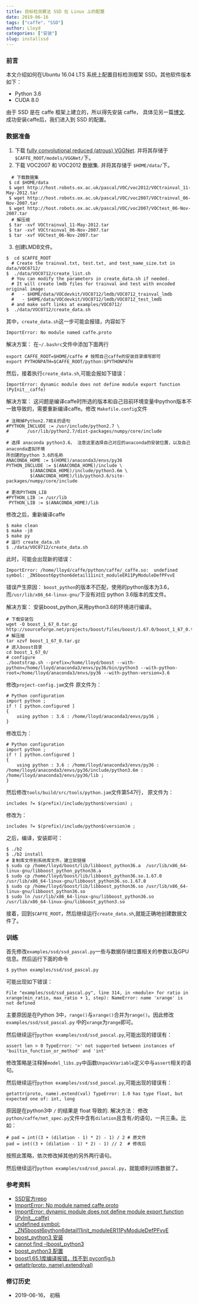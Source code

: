 ```yaml
---
title: 目标检测算法 SSD 在 Linux 上的配置
date: 2019-06-16
tags: ["caffe"，"SSD"]
author: Lloyd
categories: ["安装"]
slug: installssd
---
```


### 前言
本文介绍如何在Ubuntu 16.04 LTS 系统上配置目标检测框架 SSD。其他软件版本如下：

- Python 3.6
- CUDA 8.0

由于 SSD 是在 caffe 框架上建立的，所以得先安装 caffe， 具体见另一篇[博文](https://blog.nickwhyy.top/installcaffe/). 
成功安装caffe后，我们进入到 SSD 的配置。

### 数据准备
1. 下载 [fully convolutional reduced (atrous) VGGNet](https://gist.github.com/weiliu89/2ed6e13bfd5b57cf81d6). 
并将其存储于`$CAFFE_ROOT/models/VGGNet/`下。
2. 下载 VOC2007 和 VOC2012 数据集. 并将其存储于 `$HOME/data/`下。
```
  # 下载数据集
 $ cd $HOME/data
 $ wget http://host.robots.ox.ac.uk/pascal/VOC/voc2012/VOCtrainval_11-May-2012.tar
 $ wget http://host.robots.ox.ac.uk/pascal/VOC/voc2007/VOCtrainval_06-Nov-2007.tar
 $ wget http://host.robots.ox.ac.uk/pascal/VOC/voc2007/VOCtest_06-Nov-2007.tar
  # 解压缩
 $ tar -xvf VOCtrainval_11-May-2012.tar
 $ tar -xvf VOCtrainval_06-Nov-2007.tar
 $ tar -xvf VOCtest_06-Nov-2007.tar
```
3. 创建LMDB文件。
```
$  cd $CAFFE_ROOT
  # Create the trainval.txt, test.txt, and test_name_size.txt in data/VOC0712/
$  ./data/VOC0712/create_list.sh
  # You can modify the parameters in create_data.sh if needed.
  # It will create lmdb files for trainval and test with encoded original image:
  #   - $HOME/data/VOCdevkit/VOC0712/lmdb/VOC0712_trainval_lmdb
  #   - $HOME/data/VOCdevkit/VOC0712/lmdb/VOC0712_test_lmdb
  # and make soft links at examples/VOC0712/
$  ./data/VOC0712/create_data.sh
```
其中，`create_data.sh`这一步可能会报错，内容如下

>
`ImportError: No module named caffe.proto`

解决方案：
在`~/.bashrc`文件中添加下面两行
```
export CAFFE_ROOT=$HOME/caffe # 按照自己caffe的安装目录填写即可
export PYTHONPATH=$CAFFE_ROOT/python:$PYTHONPATH
```
然后，接着执行`create_data.sh`,可能会报如下错误：

>
`ImportError: dynamic module does not define module export function (PyInit__caffe)`

解决方案：
这问题是编译caffe时所选的版本和自己目前环境变量中python版本不一致导致的，需要重新编译caffe。修改
`Makefile.config`文件
```
# 注释掉Python2.7相关的语句
#PYTHON_INCLUDE := /usr/include/python2.7 \
#		/usr/lib/python2.7/dist-packages/numpy/core/include

# 选择 anaconda python3.6， 注意这里选择自己对应的anaconda的安装位置，以及自己anaconda虚拟环境
所创建的python 3.6的名称
ANACONDA_HOME := $(HOME)/anaconda3/envs/py36
PYTHON_INCLUDE := $(ANACONDA_HOME)/include \
		 $(ANACONDA_HOME)/include/python3.6m \
		 $(ANACONDA_HOME)/lib/python3.6/site-packages/numpy/core/include

# 更改PYTHON_LIB
#PYTHON_LIB := /usr/lib
 PYTHON_LIB := $(ANACONDA_HOME)/lib
```
修改之后，重新编译caffe
```
$ make clean
$ make -j8
$ make py
# 运行 create_data.sh
$ ./data/VOC0712/create_data.sh
```
此时，可能会出现新的错误：

>
`
ImportError: /home/lloyd/caffe/python/caffe/_caffe.so: 
undefined symbol: _ZN5boost6python6detail11init_moduleER11PyModuleDefPFvvE
`

错误产生原因：
`boost_python`的版本不匹配，使用的python版本为3.6，而`/usr/lib/x86_64-linux-gnu/`下没有对应
python 3.6版本的库文件。

解决方案：
安装boost_python,采用python3.6的环境进行编译。
```
# 下载安装包
wget -O boost_1_67_0.tar.gz http://sourceforge.net/projects/boost/files/boost/1.67.0/boost_1_67_0.tar.gz/download  
# 解压缩
tar xzvf boost_1_67_0.tar.gz      
# 进入boost目录
cd boost_1_67_0/  
# configure
./bootstrap.sh --prefix=/home/lloyd/boost --with-python=/home/lloyd/anaconda3/envs/py36/bin/python3 --with-python-root=/home/lloyd/anaconda3/envs/py36 --with-python-version=3.6
```
修改`project-config.jam`文件
原文件为：
```
# Python configuration
import python ;
if ! [ python.configured ]
{
    using python : 3.6 : /home/lloyd/anaconda3/envs/py36 ;
}
```
修改后为：
```
# Python configuration
import python ;
if ! [ python.configured ]
{
    using python : 3.6 : /home/lloyd/anaconda3/envs/py36 : /home/lloyd/anaconda3/envs/py36/include/python3.6m : /home/lloyd/anaconda3/envs/py36/lib ;
}
```
然后修改`tools/build/src/tools/python.jam`文件第547行，
原文件为：
```
includes ?= $(prefix)/include/python$(version) ;
```
修改为：
```
includes ?= $(prefix)/include/python$(version)m ;
```
之后，编译，安装即可：
```
$ ./b2 
$ ./b2 install
# 复制库文件到系统库文件，建立软链接
$ sudo cp /home/lloyd/boost/lib/libboost_python36.a  /usr/lib/x86_64-linux-gnu/libboost_python_python36.a
$ sudo cp /home/lloyd/boost/lib/libboost_python36.so.1.67.0  /usr/lib/x86_64-linux-gnu/libboost_python36.so.1.67.0
$ sudo cp /home/lloyd/boost/lib/libboost_python36.so /usr/lib/x86_64-linux-gnu/libboost_python36.so
$ sudo ln /usr/lib/x86_64-linux-gnu/libboost_python36.so /usr/lib/x86_64-linux-gnu/libboost_python3.so
```
接着，回到`$CAFFE_ROOT`，然后继续运行`create_data.sh`,就能正确地创建数据文件了。


### 训练
首先修改`examples/ssd/ssd_pascal.py`一些与数据存储位置相关的参数以及GPU信息。然后运行下面的命令
```
$ python examples/ssd/ssd_pascal.py
```
可能出现如下错误：

>
  `File "examples/ssd/ssd_pascal.py", line 314, in <module>
    for ratio in xrange(min_ratio, max_ratio + 1, step):
NameError: name 'xrange' is not defined`

主要原因是在Python 3中，`range()`与`xrange()`合并为`range()`。因此修改`examples/ssd/ssd_pascal.py`
中的`xrange`为`range`即可。

然后继续运行`python examples/ssd/ssd_pascal.py`,可能出现的错误有：

>
`assert len > 0
TypeError: '>' not supported between instances of 'builtin_function_or_method' and 'int'`

修改策略是注释掉`model_libs.py`中函数`UnpackVariable`定义中与`assert`相关的语句。

然后继续运行`python examples/ssd/ssd_pascal.py`,可能出现的错误有：

>
`getattr(proto, name).extend(val)
TypeError: 1.0 has type float, but expected one of: int, long`

原因是在python3中 `/` 的结果是 float 导致的.
解决方法：
修改`python/caffe/net_spec.py`文件中含有`dilation`且含有`/`的语句，一共三条。比如：
```
# pad = int((3 + (dilation - 1) * 2) - 1) / 2 # 原文件
pad = int((3 + (dilation - 1) * 2) - 1) // 2  # 修改后
```
按照此策略，依次修改掉其他的另外两行语句。

然后继续运行`python examples/ssd/ssd_pascal.py`，就能顺利训练数据了。

### 参考资料
- [SSD官方repo](https://github.com/weiliu89/caffe)
- [ImportError: No module named caffe.proto](https://blog.csdn.net/lanyuelvyun/article/details/73628152)
- [ImportError: dynamic module does not define module export function (PyInit__caffe)](https://github.com/BVLC/caffe/issues/6054)
- [undefined symbol: _ZN5boost6python6detail11init_moduleER11PyModuleDefPFvvE](https://blog.csdn.net/sinat_35406909/article/details/84198140)
- [boost_python3 安装](https://www.cnblogs.com/freeweb/p/9209362.html)
- [cannot find -lboost_python3](https://github.com/BVLC/caffe/issues/4843)
- [boost_python3 配置](https://www.jianshu.com/p/5afdb561ce94)
- [boost1.65.1库编译报错，找不到 pyconfig.h](https://blog.csdn.net/lianchenglian/article/details/77945499)
- [getattr(proto, name).extend(val)](https://blog.csdn.net/dihe874981/article/details/86622906)

### 修订历史
 - 2019-06-16， 初稿
